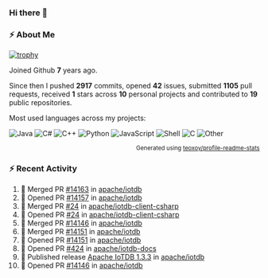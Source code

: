 ### Hi there 👋

### :zap: About Me

[![trophy](https://github-profile-trophy.vercel.app/?username=HTHou&theme=onedark)](https://github.com/ryo-ma/github-profile-trophy)
   
Joined Github **7** years ago.

Since then I pushed **2917** commits, opened **42** issues, submitted **1105** pull requests, received **1** stars across **10** personal projects and contributed to **19** public repositories.

Most used languages across my projects:

![Java](https://img.shields.io/static/v1?style=flat-square&label=%E2%A0%80&color=555&labelColor=%23b07219&message=Java%EF%B8%B189.6%25)
![C#](https://img.shields.io/static/v1?style=flat-square&label=%E2%A0%80&color=555&labelColor=%23178600&message=C%23%EF%B8%B13.9%25)
![C++](https://img.shields.io/static/v1?style=flat-square&label=%E2%A0%80&color=555&labelColor=%23f34b7d&message=C%2B%2B%EF%B8%B12.7%25)
![Python](https://img.shields.io/static/v1?style=flat-square&label=%E2%A0%80&color=555&labelColor=%233572A5&message=Python%EF%B8%B10.7%25)
![JavaScript](https://img.shields.io/static/v1?style=flat-square&label=%E2%A0%80&color=555&labelColor=%23f1e05a&message=JavaScript%EF%B8%B10.5%25)
![Shell](https://img.shields.io/static/v1?style=flat-square&label=%E2%A0%80&color=555&labelColor=%2389e051&message=Shell%EF%B8%B10.4%25)
![C](https://img.shields.io/static/v1?style=flat-square&label=%E2%A0%80&color=555&labelColor=%23555555&message=C%EF%B8%B10.4%25)
![Other](https://img.shields.io/static/v1?style=flat-square&label=%E2%A0%80&color=555&labelColor=%23ededed&message=Other%EF%B8%B11.4%25)

<p align="right"><sub>Generated using <a href="https://github.com/marketplace/actions/profile-readme-stats">teoxoy/profile-readme-stats</a></sub></p>


<!--![](https://github.com/HTHou/HTHou/blob/output/github-contribution-grid-snake.svg)-->

<!--![Haonan Hou's github stats](https://github-readme-stats.vercel.app/api?username=HTHou&count_private=true&show_icons=true&theme=onedark)-->

<!--![Haonan Hou's wakatime stats](https://github-readme-stats.vercel.app/api/wakatime?username=HTHou&layout=compact&theme=onedark)-->

<!--![Top Langs](https://github-readme-stats.vercel.app/api/top-langs/?username=HTHou&theme=onedark&layout=compact)-->

### :zap: Recent Activity
<!--START_SECTION:activity-->
1. 🎉 Merged PR [#14163](https://github.com/apache/iotdb/pull/14163) in [apache/iotdb](https://github.com/apache/iotdb)
2. 💪 Opened PR [#14157](https://github.com/apache/iotdb/pull/14157) in [apache/iotdb](https://github.com/apache/iotdb)
3. 🎉 Merged PR [#24](https://github.com/apache/iotdb-client-csharp/pull/24) in [apache/iotdb-client-csharp](https://github.com/apache/iotdb-client-csharp)
4. 💪 Opened PR [#24](https://github.com/apache/iotdb-client-csharp/pull/24) in [apache/iotdb-client-csharp](https://github.com/apache/iotdb-client-csharp)
5. 🎉 Merged PR [#14146](https://github.com/apache/iotdb/pull/14146) in [apache/iotdb](https://github.com/apache/iotdb)
6. 🎉 Merged PR [#14151](https://github.com/apache/iotdb/pull/14151) in [apache/iotdb](https://github.com/apache/iotdb)
7. 💪 Opened PR [#14151](https://github.com/apache/iotdb/pull/14151) in [apache/iotdb](https://github.com/apache/iotdb)
8. 💪 Opened PR [#424](https://github.com/apache/iotdb-docs/pull/424) in [apache/iotdb-docs](https://github.com/apache/iotdb-docs)
9. 🚀 Published release [Apache IoTDB 1.3.3](https://github.com/apache/iotdb/releases/tag/v1.3.3) in [apache/iotdb](https://github.com/apache/iotdb)
10. 💪 Opened PR [#14146](https://github.com/apache/iotdb/pull/14146) in [apache/iotdb](https://github.com/apache/iotdb)
<!--END_SECTION:activity-->

<!--
**HTHou/HTHou** is a ✨ _special_ ✨ repository because its `README.md` (this file) appears on your GitHub profile.

Here are some ideas to get you started:

- 🔭 I’m currently working on ...
- 🌱 I’m currently learning ...
- 👯 I’m looking to collaborate on ...
- 🤔 I’m looking for help with ...
- 💬 Ask me about ...
- 📫 How to reach me: ...
- 😄 Pronouns: ...
- ⚡ Fun fact: ...
-->
